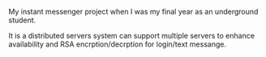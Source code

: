 My instant messenger project when I was my final year as an underground student.

It is a distributed servers system can support multiple servers to enhance availability and RSA encrption/decrption for login/text messange.

